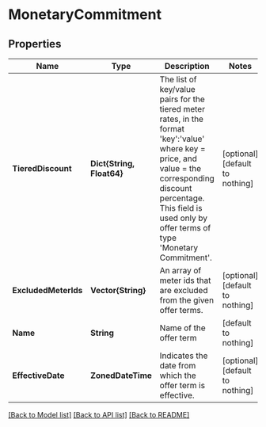 # MonetaryCommitment


## Properties
Name | Type | Description | Notes
------------ | ------------- | ------------- | -------------
**TieredDiscount** | **Dict{String, Float64}** | The list of key/value pairs for the tiered meter rates, in the format &#39;key&#39;:&#39;value&#39; where key &#x3D; price, and value &#x3D; the corresponding discount percentage. This field is used only by offer terms of type &#39;Monetary Commitment&#39;. | [optional] [default to nothing]
**ExcludedMeterIds** | **Vector{String}** | An array of meter ids that are excluded from the given offer terms. | [optional] [default to nothing]
**Name** | **String** | Name of the offer term | [default to nothing]
**EffectiveDate** | **ZonedDateTime** | Indicates the date from which the offer term is effective. | [optional] [default to nothing]


[[Back to Model list]](../README.md#models) [[Back to API list]](../README.md#api-endpoints) [[Back to README]](../README.md)


